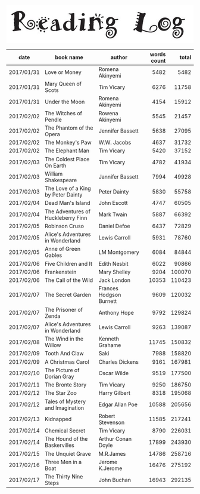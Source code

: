 ![](reading_log.png)

|date|book name|author|words count|total|
|---|---|---|--:|--:|
|2017/01/31|Love or Money|Romena Akinyemi|5482|5482|
|2017/01/31|Mary Queen of Scots|Tim Vicary|6276|11758|
|2017/01/31|Under the Moon|Romena Akinyemi|4154|15912|
|2017/02/02|The Witches of Pendle|Rowena Akinyemi|5545|21457|
|2017/02/02|The Phantom of the Opera|Jennifer Bassett|5638|27095|
|2017/02/02|The Monkey's Paw|W.W. Jacobs|4637|31732|
|2017/02/02|The Elephant Man|Tim Vicary|5420|37152|
|2017/02/03|The Coldest Place On Earth|Tim Vicary|4782|41934|
|2017/02/03|William Shakespeare|Jannifer Bassett|7994|49928|
|2017/02/03|The Love of a King by Peter Dainty|Peter Dainty|5830|55758|
|2017/02/04|Dead Man's Island|John Escott|4747|60505|
|2017/02/04|The Adventures of Huckleberry Finn|Mark Twain|5887|66392|
|2017/02/05|Robinson Cruso|Daniel Defoe|6437|72829|
|2017/02/05|Alice's Adventures in Wonderland|Lewis Carroll|5931|78760|
|2017/02/05|Anne of Green Gables |LM Montgomery|6084|84844|
|2017/02/06|Five Children and It|Edith Nesbit|6022|90866|
|2017/02/06|Frankenstein|Mary Shelley|9204|100070|
|2017/02/06|The Call of the Wild|Jack London|10353|110423|
|2017/02/07|The Secret Garden|Frances Hodgson Burnett|9609|120032|
|2017/02/07| The Prisoner of Zenda|Anthony Hope|9792|129824|
|2017/02/07|Alice's Adventures in Wonderland|Lewis Carroll|9263|139087|
|2017/02/08|The Wind in the Willow|Kenneth Grahame|11745|150832|
|2017/02/09|Tooth And Claw|Saki|7988|158820|
|2017/02/09|A Christmas Carol|Charles Dickens|9161|167981|
|2017/02/10|The Picture of Dorian Gray|Oscar Wilde|9519|177500|
|2017/02/11|The Bronte Story|Tim Vicary|9250|186750|
|2017/02/12|The Star Zoo|Harry Gilbert|8318|195068|
|2017/02/12|Tales of Mystery and Imagination|Edgar Allan Poe|10588|205656|
|2017/02/13|Kidnapped|Robert Stevenson|11585|217241|
|2017/02/14|Chemical Secret|Tim Vicary|8790|226031|
|2017/02/14|The Hound of the Baskervilles|Arthur Conan Doyle|17899|243930|
|2017/02/15|The Unquiet Grave|M.R.James|14786|258716|
|2017/02/16|Three Men in a Boat|Jerome K.Jerome|16476|275192|
|2017/02/17|The Thirty Nine Steps|John Buchan|16943|292135|
